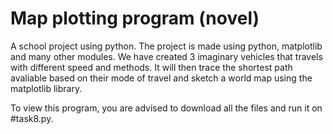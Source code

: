 # Map plotting program (novel)

A school project using python.
The project is made using python, matplotlib and many other modules.
We have created 3 imaginary vehicles that travels with different speed and methods.
It will then trace the shortest path avaliable based on their mode of travel and sketch a world map using the matplotlib library.

To view this program, you are advised to download all the files and run it on #task8.py.
